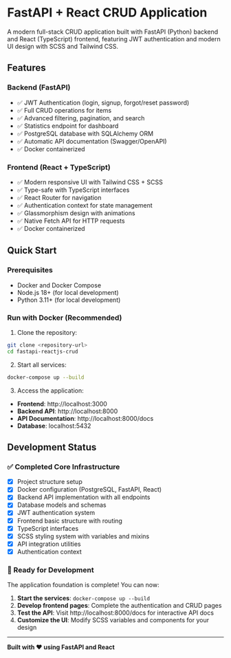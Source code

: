 # FastAPI + React CRUD Application

A modern full-stack CRUD application built with FastAPI (Python) backend and React (TypeScript) frontend, featuring JWT authentication and modern UI design with SCSS and Tailwind CSS.

## Features

### Backend (FastAPI)
- ✅ JWT Authentication (login, signup, forgot/reset password)
- ✅ Full CRUD operations for items
- ✅ Advanced filtering, pagination, and search
- ✅ Statistics endpoint for dashboard
- ✅ PostgreSQL database with SQLAlchemy ORM
- ✅ Automatic API documentation (Swagger/OpenAPI)
- ✅ Docker containerized

### Frontend (React + TypeScript)
- ✅ Modern responsive UI with Tailwind CSS + SCSS
- ✅ Type-safe with TypeScript interfaces
- ✅ React Router for navigation
- ✅ Authentication context for state management
- ✅ Glassmorphism design with animations
- ✅ Native Fetch API for HTTP requests
- ✅ Docker containerized

## Quick Start

### Prerequisites
- Docker and Docker Compose
- Node.js 18+ (for local development)
- Python 3.11+ (for local development)

### Run with Docker (Recommended)

1. Clone the repository:
```bash
git clone <repository-url>
cd fastapi-reactjs-crud
```

2. Start all services:
```bash
docker-compose up --build
```

3. Access the application:
- **Frontend**: http://localhost:3000
- **Backend API**: http://localhost:8000
- **API Documentation**: http://localhost:8000/docs
- **Database**: localhost:5432

## Development Status

### ✅ Completed Core Infrastructure
- [x] Project structure setup
- [x] Docker configuration (PostgreSQL, FastAPI, React)
- [x] Backend API implementation with all endpoints
- [x] Database models and schemas
- [x] JWT authentication system
- [x] Frontend basic structure with routing
- [x] TypeScript interfaces
- [x] SCSS styling system with variables and mixins
- [x] API integration utilities
- [x] Authentication context

### 🚧 Ready for Development
The application foundation is complete! You can now:

1. **Start the services**: `docker-compose up --build`
2. **Develop frontend pages**: Complete the authentication and CRUD pages
3. **Test the API**: Visit http://localhost:8000/docs for interactive API docs
4. **Customize the UI**: Modify SCSS variables and components for your design

---

**Built with ❤️ using FastAPI and React**
